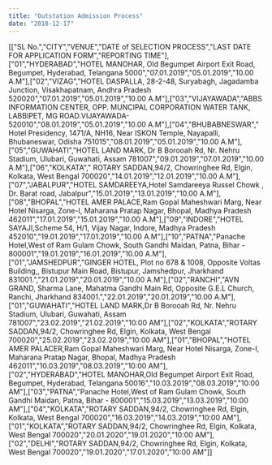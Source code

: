 ```yaml
---
title: "Outstation Admission Process"
date: "2018-12-17"
---
```


\[\["SL No.","CITY","VENUE","DATE of SELECTION PROCESS","LAST DATE FOR APPLICATION FORM","REPORTING TIME"\],\["01","HYDERABAD","HOTEL MANOHAR, Old Begumpet Airport Exit Road, Begumpet, Hyderabad, Telangana 5000","07.01.2019","05.01.2019","10.00 A.M"\],\["02","VIZAG","HOTEL DASPALLA, 28-2-48, Suryabagh, Jagadamba Junction, Visakhapatnam, Andhra Pradesh 520020","07.01.2019","05.01.2019","10.00 A.M"\],\["03","VIJAYAWADA","ABBS INFORMATION CENTER, OPP. MUNCIPAL CORPORATION WATER TANK, LABBIPET, MG ROAD.VIJAYAWADA-520010","08.01.2019","05.01.2019","10.00 A.M"\],\["04","BHUBABNESWAR"," Hotel Presidency, 1471/A, NH16, Near ISKON Temple, Nayapalli, Bhubaneswar, Odisha 751015","08.01.2019","05.01.2019","10.00 A.M"\],\["05","GUWAHATI","HOTEL LAND MARK, Dr B Borooah Rd, Nr. Nehru Stadium, Ulubari, Guwahati, Assam 781007","09.01.2019","07.01.2019","10.00 A.M"\],\["06","KOLKATA"," ROTARY SADDAN,94/2, Chowringhee Rd, Elgin, Kolkata, West Bengal 700020","14.01.2019","12.01.2019","10.00 A.M"\],\["07","JABALPUR","HOTEL SAMDAREEYA,Hotel Samdareeya Russel Chowk , Dr. Barat road, Jabalpur","15.01.2019","13.01.2019","10.00 A.M"\],\["08","BHOPAL","HOTEL AMER PALACE,Ram Gopal Maheshwari Marg, Near Hotel Nisarga, Zone-I, Maharana Pratap Nagar, Bhopal, Madhya Pradesh 462011","17.01.2019","15.01.2019","10.00 A.M"\],\["09","INDORE","HOTEL SAYAJI,Scheme 54, H/1, Vijay Nagar, Indore, Madhya Pradesh 452010","19.01.2019","17.01.2019","10.00 A.M"\],\["10","PATNA","Panache Hotel,West of Ram Gulam Chowk, South Gandhi Maidan, Patna, Bihar - 800001","19.01.2019","16.01.2019","10.00 A.M"\],\["01","JAMSHEDPUR","GINGER HOTEL, Plot no 678 & 1008, Opposite Voltas Building,, Bistupur Main Road, Bistupur, Jamshedpur, Jharkhand 831001.","21.01.2019","20.01.2019","10.00 A.M"\],\["02","RANCHI","AVN GRAND, Sharma Lane, Mahatma Gandhi Main Rd, Opposite G.E.L Church, Ranchi, Jharkhand 834001.","22.01.2019","20.01.2019","10.00 A.M"\],\["01","GUWAHATI","HOTEL LAND MARK,Dr B Borooah Rd, Nr. Nehru Stadium, Ulubari, Guwahati, Assam 781007","23.02.2019","21.02.2019","10:00 AM"\],\["02","KOLKATA","ROTARY SADDAN,94/2, Chowringhee Rd, Elgin, Kolkata, West Bengal 700020","25.02.2019","23.02.2019","10:00 AM"\],\["01","BHOPAL","HOTEL AMER PALACER,Ram Gopal Maheshwari Marg, Near Hotel Nisarga, Zone-I, Maharana Pratap Nagar, Bhopal, Madhya Pradesh 462011","10.03.2019","08.03.2019","10:00 AM"\],\["02","HYDERABAD","HOTEL MANOHAR,Old Begumpet Airport Exit Road, Begumpet, Hyderabad, Telangana 50016","10.03.2019","08.03.2019","10:00 AM"\],\["03","PATNA","Panache Hotel,West of Ram Gulam Chowk, South Gandhi Maidan, Patna, Bihar - 800001","15.03.2019","13.03.2019","10:00 AM"\],\["04","KOLKATA","ROTARY SADDAN,94/2, Chowringhee Rd, Elgin, Kolkata, West Bengal 700020","16.03.2019","14.03.2019","10:00 AM"\],\["01","KOLKATA","ROTARY SADDAN,94/2, Chowringhee Rd, Elgin, Kolkata, West Bengal 700020","20.01.2020","19.01.2020","10:00 AM"\],\["02","DELHI","ROTARY SADDAN,94/2, Chowringhee Rd, Elgin, Kolkata, West Bengal 700020","19.01.2020","17.01.2020","10:00 AM"\]\]
